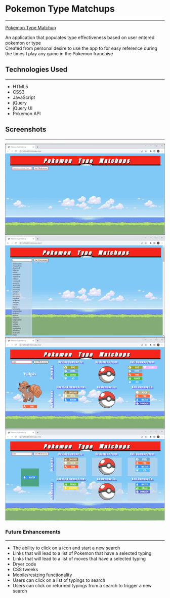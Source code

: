 # Pokemon Type Matchups

---

[Pokemon Type Matchup](https://jazzy-donut-9455c5.netlify.app/)

An application that populates type effectiveness based on user entered pokemon or type<br>
Created from personal desire to use the app to for easy reference during the times I play any game in the Pokemon franchise 


## Technologies Used

---

- HTML5
- CSS3
- JavaScript
- jQuery
- jQuery UI
- Pokemon API


## Screenshots

---

![On Load](./images/onload.png)
![Searching](./images/Searching%20for%20a%20Pokemon.png)
![Pokemon Results](./images/pokemonresults.png)
![Type Results](./images/typeresults.png)



### Future Enhancements

---

- The ability to click on a icon and start a new search
- Links that will lead to a list of Pokemon that have a selected typing
- Links that will lead to a list of moves that have a selected typing
- Dryer code
- CSS tweeks
- Mobile/resizing functionality
- Users can click on a list of typings to search 
- Users can click on returned typings from a search to trigger a new search 